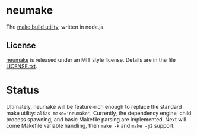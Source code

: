 neumake
=======
The [make build utility](http://www.gnu.org/software/make/), written in node.js.

License
-------
[neumake](https://github.com/jneu/neumake/) is released under an MIT style license. Details are in the file [LICENSE.txt](https://raw.github.com/jneu/neumake/master/LICENSE.txt).

Status
======
Ultimately, neumake will be feature-rich enough to replace the standard make utility: `alias make='neumake'`. Currently, the dependency engine, child process spawning, and basic Makefile parsing are implemented. Next will come Makefile variable handling, then `make -k` and `make -j2` support.
